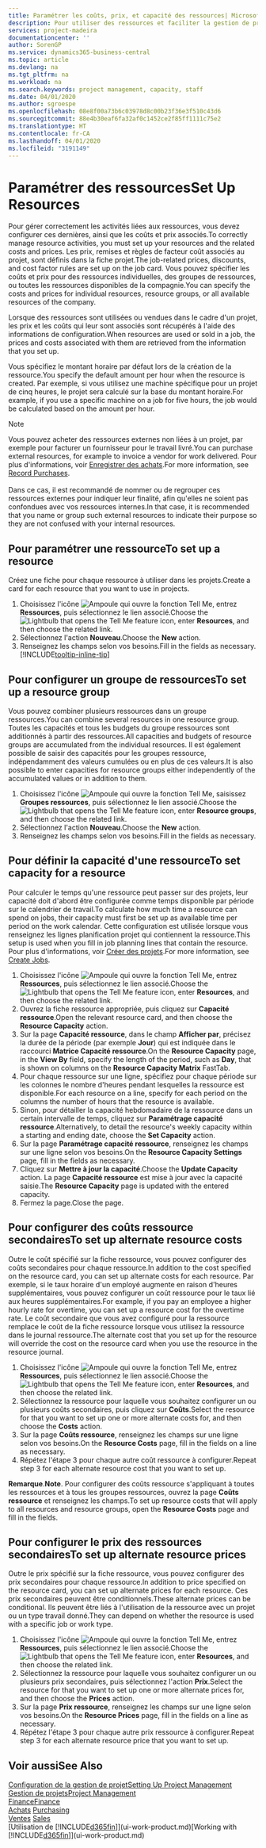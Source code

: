 ```yaml
---
title: Paramétrer les coûts, prix, et capacité des ressources| Microsoft Docs
description: Pour utiliser des ressources et faciliter la gestion de projets, vous spécifiez les coûts et les prix des différents ressources ou groupes de ressources, et définissez la capacité ressource.
services: project-madeira
documentationcenter: ''
author: SorenGP
ms.service: dynamics365-business-central
ms.topic: article
ms.devlang: na
ms.tgt_pltfrm: na
ms.workload: na
ms.search.keywords: project management, capacity, staff
ms.date: 04/01/2020
ms.author: sgroespe
ms.openlocfilehash: 08e8f00a73b6c03978d8c00b23f36e3f510c43d6
ms.sourcegitcommit: 88e4b30eaf6fa32af0c1452ce2f85ff1111c75e2
ms.translationtype: HT
ms.contentlocale: fr-CA
ms.lasthandoff: 04/01/2020
ms.locfileid: "3191149"
---
```

# <a name="set-up-resources"></a><span data-ttu-id="eca48-103">Paramétrer des ressources</span><span class="sxs-lookup"><span data-stu-id="eca48-103">Set Up Resources</span></span>
<span data-ttu-id="eca48-104">Pour gérer correctement les activités liées aux ressources, vous devez configurer ces dernières, ainsi que les coûts et prix associés.</span><span class="sxs-lookup"><span data-stu-id="eca48-104">To correctly manage resource activities, you must set up your resources and the related costs and prices.</span></span> <span data-ttu-id="eca48-105">Les prix, remises et règles de facteur coût associés au projet, sont définis dans la fiche projet.</span><span class="sxs-lookup"><span data-stu-id="eca48-105">The job-related prices, discounts, and cost factor rules are set up on the job card.</span></span> <span data-ttu-id="eca48-106">Vous pouvez spécifier les coûts et prix pour des ressources individuelles, des groupes de ressources, ou toutes les ressources disponibles de la compagnie.</span><span class="sxs-lookup"><span data-stu-id="eca48-106">You can specify the costs and prices for individual resources, resource groups, or all available resources of the company.</span></span>

<span data-ttu-id="eca48-107">Lorsque des ressources sont utilisées ou vendues dans le cadre d'un projet, les prix et les coûts qui leur sont associés sont récupérés à l'aide des informations de configuration.</span><span class="sxs-lookup"><span data-stu-id="eca48-107">When resources are used or sold in a job, the prices and costs associated with them are retrieved from the information that you set up.</span></span>

<span data-ttu-id="eca48-108">Vous spécifiez le montant horaire par défaut lors de la création de la ressource.</span><span class="sxs-lookup"><span data-stu-id="eca48-108">You specify the default amount per hour when the resource is created.</span></span> <span data-ttu-id="eca48-109">Par exemple, si vous utilisez une machine spécifique pour un projet de cinq heures, le projet sera calculé sur la base du montant horaire.</span><span class="sxs-lookup"><span data-stu-id="eca48-109">For example, if you use a specific machine on a job for five hours, the job would be calculated based on the amount per hour.</span></span>

> [!NOTE]
> <span data-ttu-id="eca48-110">Vous pouvez acheter des ressources externes non liées à un projet, par exemple pour facturer un fournisseur pour le travail livré.</span><span class="sxs-lookup"><span data-stu-id="eca48-110">You can purchase external resources, for example to invoice a vendor for work delivered.</span></span> <span data-ttu-id="eca48-111">Pour plus d'informations, voir [Enregistrer des achats](purchasing-how-record-purchases.md).</span><span class="sxs-lookup"><span data-stu-id="eca48-111">For more information, see [Record Purchases](purchasing-how-record-purchases.md).</span></span><br /><br />
> <span data-ttu-id="eca48-112">Dans ce cas, il est recommandé de nommer ou de regrouper ces ressources externes pour indiquer leur finalité, afin qu'elles ne soient pas confondues avec vos ressources internes.</span><span class="sxs-lookup"><span data-stu-id="eca48-112">In that case, it is recommended that you name or group such external resources to indicate their purpose so they are not confused with your internal resources.</span></span>

## <a name="to-set-up-a-resource"></a><span data-ttu-id="eca48-113">Pour paramétrer une ressource</span><span class="sxs-lookup"><span data-stu-id="eca48-113">To set up a resource</span></span>
<span data-ttu-id="eca48-114">Créez une fiche pour chaque ressource à utiliser dans les projets.</span><span class="sxs-lookup"><span data-stu-id="eca48-114">Create a card for each resource that you want to use in projects.</span></span>

1. <span data-ttu-id="eca48-115">Choisissez l'icône ![Ampoule qui ouvre la fonction Tell Me](media/ui-search/search_small.png "Dites-moi ce que vous voulez faire"), entrez **Ressources**, puis sélectionnez le lien associé.</span><span class="sxs-lookup"><span data-stu-id="eca48-115">Choose the ![Lightbulb that opens the Tell Me feature](media/ui-search/search_small.png "Tell me what you want to do") icon, enter **Resources**, and then choose the related link.</span></span>
2. <span data-ttu-id="eca48-116">Sélectionnez l'action **Nouveau**.</span><span class="sxs-lookup"><span data-stu-id="eca48-116">Choose the **New** action.</span></span>
3. <span data-ttu-id="eca48-117">Renseignez les champs selon vos besoins.</span><span class="sxs-lookup"><span data-stu-id="eca48-117">Fill in the fields as necessary.</span></span> [!INCLUDE[tooltip-inline-tip](includes/tooltip-inline-tip_md.md)]  

## <a name="to-set-up-a-resource-group"></a><span data-ttu-id="eca48-118">Pour configurer un groupe de ressources</span><span class="sxs-lookup"><span data-stu-id="eca48-118">To set up a resource group</span></span>
<span data-ttu-id="eca48-119">Vous pouvez combiner plusieurs ressources dans un groupe ressources.</span><span class="sxs-lookup"><span data-stu-id="eca48-119">You can combine several resources in one resource group.</span></span> <span data-ttu-id="eca48-120">Toutes les capacités et tous les budgets du groupe ressources sont additionnés à partir des ressources.</span><span class="sxs-lookup"><span data-stu-id="eca48-120">All capacities and budgets of resource groups are accumulated from the individual resources.</span></span> <span data-ttu-id="eca48-121">Il est également possible de saisir des capacités pour les groupes ressource, indépendamment des valeurs cumulées ou en plus de ces valeurs.</span><span class="sxs-lookup"><span data-stu-id="eca48-121">It is also possible to enter capacities for resource groups either independently of the accumulated values or in addition to them.</span></span>

1. <span data-ttu-id="eca48-122">Choisissez l'icône ![Ampoule qui ouvre la fonction Tell Me](media/ui-search/search_small.png "Dites-moi ce que vous voulez faire"), saisissez **Groupes ressources**, puis sélectionnez le lien associé.</span><span class="sxs-lookup"><span data-stu-id="eca48-122">Choose the ![Lightbulb that opens the Tell Me feature](media/ui-search/search_small.png "Tell me what you want to do") icon, enter **Resource groups**, and then choose the related link.</span></span>
2. <span data-ttu-id="eca48-123">Sélectionnez l'action **Nouveau**.</span><span class="sxs-lookup"><span data-stu-id="eca48-123">Choose the **New** action.</span></span>
3. <span data-ttu-id="eca48-124">Renseignez les champs selon vos besoins.</span><span class="sxs-lookup"><span data-stu-id="eca48-124">Fill in the fields as necessary.</span></span>

## <a name="to-set-capacity-for-a-resource"></a><span data-ttu-id="eca48-125">Pour définir la capacité d'une ressource</span><span class="sxs-lookup"><span data-stu-id="eca48-125">To set capacity for a resource</span></span>
<span data-ttu-id="eca48-126">Pour calculer le temps qu'une ressource peut passer sur des projets, leur capacité doit d'abord être configurée comme temps disponible par période sur le calendrier de travail.</span><span class="sxs-lookup"><span data-stu-id="eca48-126">To calculate how much time a resource can spend on jobs, their capacity must first be set up as available time per period on the work calendar.</span></span> <span data-ttu-id="eca48-127">Cette configuration est utilisée lorsque vous renseignez les lignes planification projet qui contiennent la ressource.</span><span class="sxs-lookup"><span data-stu-id="eca48-127">This setup is used when you fill in job planning lines that contain the resource.</span></span> <span data-ttu-id="eca48-128">Pour plus d'informations, voir [Créer des projets](projects-how-create-jobs.md).</span><span class="sxs-lookup"><span data-stu-id="eca48-128">For more information, see [Create Jobs](projects-how-create-jobs.md).</span></span>

1. <span data-ttu-id="eca48-129">Choisissez l'icône ![Ampoule qui ouvre la fonction Tell Me](media/ui-search/search_small.png "Dites-moi ce que vous voulez faire"), entrez **Ressources**, puis sélectionnez le lien associé.</span><span class="sxs-lookup"><span data-stu-id="eca48-129">Choose the ![Lightbulb that opens the Tell Me feature](media/ui-search/search_small.png "Tell me what you want to do") icon, enter **Resources**, and then choose the related link.</span></span>
2. <span data-ttu-id="eca48-130">Ouvrez la fiche ressource appropriée, puis cliquez sur **Capacité ressource**.</span><span class="sxs-lookup"><span data-stu-id="eca48-130">Open the relevant resource card, and then choose the **Resource Capacity** action.</span></span>
3. <span data-ttu-id="eca48-131">Sur la page **Capacité ressource**, dans le champ **Afficher par**, précisez la durée de la période (par exemple **Jour**) qui est indiquée dans le raccourci **Matrice Capacité ressource**.</span><span class="sxs-lookup"><span data-stu-id="eca48-131">On the **Resource Capacity** page, in the **View By** field, specify the length of the period, such as **Day**, that is shown on columns on the **Resource Capacity Matrix** FastTab.</span></span>
4. <span data-ttu-id="eca48-132">Pour chaque ressource sur une ligne, spécifiez pour chaque période sur les colonnes le nombre d'heures pendant lesquelles la ressource est disponible.</span><span class="sxs-lookup"><span data-stu-id="eca48-132">For each resource on a line, specify for each period on the columns the number of hours that the resource is available.</span></span>
5. <span data-ttu-id="eca48-133">Sinon, pour détailler la capacité hebdomadaire de la ressource dans un certain intervalle de temps, cliquez sur **Paramétrage capacité ressource**.</span><span class="sxs-lookup"><span data-stu-id="eca48-133">Alternatively, to detail the resource's weekly capacity within a starting and ending date, choose the **Set Capacity** action.</span></span>
6. <span data-ttu-id="eca48-134">Sur la page **Paramétrage capacité ressource**, renseignez les champs sur une ligne selon vos besoins.</span><span class="sxs-lookup"><span data-stu-id="eca48-134">On the **Resource Capacity Settings** page, fill in the fields as necessary.</span></span>
7. <span data-ttu-id="eca48-135">Cliquez sur **Mettre à jour la capacité**.</span><span class="sxs-lookup"><span data-stu-id="eca48-135">Choose the **Update Capacity** action.</span></span> <span data-ttu-id="eca48-136">La page **Capacité ressource** est mise à jour avec la capacité saisie.</span><span class="sxs-lookup"><span data-stu-id="eca48-136">The **Resource Capacity** page is updated with the entered capacity.</span></span>
8. <span data-ttu-id="eca48-137">Fermez la page.</span><span class="sxs-lookup"><span data-stu-id="eca48-137">Close the page.</span></span>

## <a name="to-set-up-alternate-resource-costs"></a><span data-ttu-id="eca48-138">Pour configurer des coûts ressource secondaires</span><span class="sxs-lookup"><span data-stu-id="eca48-138">To set up alternate resource costs</span></span>
<span data-ttu-id="eca48-139">Outre le coût spécifié sur la fiche ressource, vous pouvez configurer des coûts secondaires pour chaque ressource.</span><span class="sxs-lookup"><span data-stu-id="eca48-139">In addition to the cost specified on the resource card, you can set up alternate costs for each resource.</span></span> <span data-ttu-id="eca48-140">Par exemple, si le taux horaire d'un employé augmente en raison d'heures supplémentaires, vous pouvez configurer un coût ressource pour le taux lié aux heures supplémentaires.</span><span class="sxs-lookup"><span data-stu-id="eca48-140">For example, if you pay an employee a higher hourly rate for overtime, you can set up a resource cost for the overtime rate.</span></span> <span data-ttu-id="eca48-141">Le coût secondaire que vous avez configuré pour la ressource remplace le coût de la fiche ressource lorsque vous utilisez la ressource dans le journal ressource.</span><span class="sxs-lookup"><span data-stu-id="eca48-141">The alternate cost that you set up for the resource will override the cost on the resource card when you use the resource in the resource journal.</span></span>

1. <span data-ttu-id="eca48-142">Choisissez l'icône ![Ampoule qui ouvre la fonction Tell Me](media/ui-search/search_small.png "Dites-moi ce que vous voulez faire"), entrez **Ressources**, puis sélectionnez le lien associé.</span><span class="sxs-lookup"><span data-stu-id="eca48-142">Choose the ![Lightbulb that opens the Tell Me feature](media/ui-search/search_small.png "Tell me what you want to do") icon, enter **Resources**, and then choose the related link.</span></span>  
2. <span data-ttu-id="eca48-143">Sélectionnez la ressource pour laquelle vous souhaitez configurer un ou plusieurs coûts secondaires, puis cliquez sur **Coûts**.</span><span class="sxs-lookup"><span data-stu-id="eca48-143">Select the resource for that you want to set up one or more alternate costs for, and then choose the **Costs** action.</span></span>  
3. <span data-ttu-id="eca48-144">Sur la page **Coûts ressource**, renseignez les champs sur une ligne selon vos besoins.</span><span class="sxs-lookup"><span data-stu-id="eca48-144">On the **Resource Costs** page, fill in the fields on a line as necessary.</span></span>  
4. <span data-ttu-id="eca48-145">Répétez l'étape 3 pour chaque autre coût ressource à configurer.</span><span class="sxs-lookup"><span data-stu-id="eca48-145">Repeat step 3 for each alternate resource cost that you want to set up.</span></span>

<span data-ttu-id="eca48-146">**Remarque**.</span><span class="sxs-lookup"><span data-stu-id="eca48-146">**Note**.</span></span> <span data-ttu-id="eca48-147">Pour configurer des coûts ressource s'appliquant à toutes les ressources et à tous les groupes ressources, ouvrez la page **Coûts ressource** et renseignez les champs.</span><span class="sxs-lookup"><span data-stu-id="eca48-147">To set up resource costs that will apply to all resources and resource groups, open the **Resource Costs** page and fill in the fields.</span></span>

## <a name="to-set-up-alternate-resource-prices"></a><span data-ttu-id="eca48-148">Pour configurer le prix des ressources secondaires</span><span class="sxs-lookup"><span data-stu-id="eca48-148">To set up alternate resource prices</span></span>
<span data-ttu-id="eca48-149">Outre le prix spécifié sur la fiche ressource, vous pouvez configurer des prix secondaires pour chaque ressource.</span><span class="sxs-lookup"><span data-stu-id="eca48-149">In addition to price specified on the resource card, you can set up alternate prices for each resource.</span></span> <span data-ttu-id="eca48-150">Ces prix secondaires peuvent être conditionnels.</span><span class="sxs-lookup"><span data-stu-id="eca48-150">These alternate prices can be conditional.</span></span> <span data-ttu-id="eca48-151">Ils peuvent être liés à l'utilisation de la ressource avec un projet ou un type travail donné.</span><span class="sxs-lookup"><span data-stu-id="eca48-151">They can depend on whether the resource is used with a specific job or work type.</span></span>

1. <span data-ttu-id="eca48-152">Choisissez l'icône ![Ampoule qui ouvre la fonction Tell Me](media/ui-search/search_small.png "Dites-moi ce que vous voulez faire"), entrez **Ressources**, puis sélectionnez le lien associé.</span><span class="sxs-lookup"><span data-stu-id="eca48-152">Choose the ![Lightbulb that opens the Tell Me feature](media/ui-search/search_small.png "Tell me what you want to do") icon, enter **Resources**, and then choose the related link.</span></span>
2. <span data-ttu-id="eca48-153">Sélectionnez la ressource pour laquelle vous souhaitez configurer un ou plusieurs prix secondaires, puis sélectionnez l'action **Prix**.</span><span class="sxs-lookup"><span data-stu-id="eca48-153">Select the resource for that you want to set up one or more alternate prices for, and then choose the **Prices** action.</span></span>
3. <span data-ttu-id="eca48-154">Sur la page **Prix ressource**, renseignez les champs sur une ligne selon vos besoins.</span><span class="sxs-lookup"><span data-stu-id="eca48-154">On the **Resource Prices** page, fill in the fields on a line as necessary.</span></span>
4. <span data-ttu-id="eca48-155">Répétez l'étape 3 pour chaque autre prix ressource à configurer.</span><span class="sxs-lookup"><span data-stu-id="eca48-155">Repeat step 3 for each alternate resource price that you want to set up.</span></span>

## <a name="see-also"></a><span data-ttu-id="eca48-156">Voir aussi</span><span class="sxs-lookup"><span data-stu-id="eca48-156">See Also</span></span>
[<span data-ttu-id="eca48-157">Configuration de la gestion de projet</span><span class="sxs-lookup"><span data-stu-id="eca48-157">Setting Up Project Management</span></span>](projects-setup-projects.md)  
[<span data-ttu-id="eca48-158">Gestion de projets</span><span class="sxs-lookup"><span data-stu-id="eca48-158">Project Management</span></span>](projects-manage-projects.md)  
[<span data-ttu-id="eca48-159">Finance</span><span class="sxs-lookup"><span data-stu-id="eca48-159">Finance</span></span>](finance.md)  
<span data-ttu-id="eca48-160">[Achats](purchasing-manage-purchasing.md)       </span><span class="sxs-lookup"><span data-stu-id="eca48-160">[Purchasing](purchasing-manage-purchasing.md)       </span></span>  
<span data-ttu-id="eca48-161">[Ventes](sales-manage-sales.md)    </span><span class="sxs-lookup"><span data-stu-id="eca48-161">[Sales](sales-manage-sales.md)    </span></span>  
<span data-ttu-id="eca48-162">[Utilisation de [!INCLUDE[d365fin](includes/d365fin_md.md)]](ui-work-product.md)</span><span class="sxs-lookup"><span data-stu-id="eca48-162">[Working with [!INCLUDE[d365fin](includes/d365fin_md.md)]](ui-work-product.md)</span></span>  
